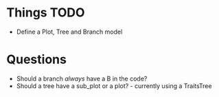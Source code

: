 # Things TODO

+ Define a Plot, Tree and Branch model

# Questions

+ Should a branch _always_ have a B in the code?
+ Should a tree have a sub\_plot or a plot? - currently using a TraitsTree

